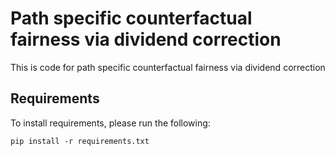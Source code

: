 # Path specific counterfactual fairness via dividend correction
This is code for path specific counterfactual fairness via dividend correction

## Requirements
To install requirements, please run the following:

```
pip install -r requirements.txt
```
